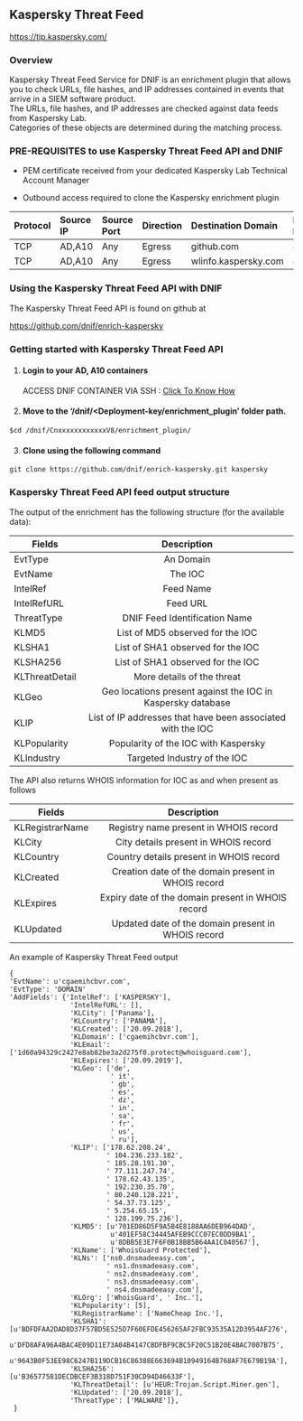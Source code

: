 ## Kaspersky Threat Feed   
  https://tip.kaspersky.com/

### Overview
Kaspersky Threat Feed Service for DNIF is an enrichment plugin that allows you to check URLs, file hashes, and IP addresses contained in events that arrive in a SIEM software product.   
The URLs, file hashes, and IP addresses are checked against data feeds from Kaspersky Lab.  
Categories of these objects are determined during the matching process.

### PRE-REQUISITES to use  Kaspersky Threat Feed API and DNIF  

- PEM certificate received from your dedicated Kaspersky Lab Technical Account Manager

- Outbound access required to clone the Kaspersky enrichment plugin 

| Protocol   | Source IP  | Source Port  | Direction	 | Destination Domain | Destination Port  |  
|:------------- |:-------------|:-------------|:-------------|:-------------|:-------------|  
| TCP | AD,A10 | Any | Egress	| github.com | 443 |
| TCP | AD,A10 | Any | Egress	| wlinfo.kaspersky.com | 443 |   

   

### Using the Kaspersky Threat Feed API with DNIF
 The  Kaspersky Threat Feed API is found on github at

https://github.com/dnif/enrich-kaspersky

### Getting started with Kaspersky Threat Feed  API

1. ####    Login to your AD, A10 containers  
   ACCESS DNIF CONTAINER VIA SSH : [Click To Know How](https://dnif.it/docs/guides/tutorials/access-dnif-container-via-ssh.html)
2. ####    Move to the ‘/dnif/<Deployment-key/enrichment_plugin’ folder path.
```
$cd /dnif/CnxxxxxxxxxxxxV8/enrichment_plugin/
```
3. ####   Clone using the following command  
```  
git clone https://github.com/dnif/enrich-kaspersky.git kaspersky
```
### Kaspersky Threat Feed API feed output structure
The output of the enrichment has the following structure (for the available data):

  | Fields        | Description  |
| ------------- |:-------------:|
| EvtType      | An Domain |
| EvtName      | The IOC      |
| IntelRef | Feed Name      |
| IntelRefURL | Feed URL    |
| ThreatType | DNIF Feed Identification Name |      
| KLMD5 | List of MD5 observed for the IOC  |
| KLSHA1  | List of SHA1 observed for the IOC  |
| KLSHA256  | List of SHA1 observed for the IOC  |
| KLThreatDetail  | More details of the threat  |
| KLGeo  | Geo locations present against the IOC in Kaspersky database  |
| KLIP  | List of IP addresses that have been associated with the IOC  |
| KLPopularity  | Popularity of the IOC with Kaspersky |
| KLIndustry  | Targeted Industry of the IOC |

The API also returns WHOIS information for IOC as and when present as follows  
  
  | Fields        | Description  |  
| ------------- |:-------------:|  
| KLRegistrarName  | Registry name present in WHOIS record | 
| KLCity  | City details present in WHOIS record |
| KLCountry  | Country details present in WHOIS record |
| KLCreated  | Creation date of the domain present in WHOIS record |
| KLExpires | Expiry date of the domain present in WHOIS record |
| KLUpdated  | Updated date of the domain present in WHOIS record |  

An example of Kaspersky Threat Feed output
```
{
'EvtName': u'cgaemihcbvr.com',
'EvtType': 'DOMAIN'
'AddFields': {'IntelRef': ['KASPERSKY'],
               'IntelRefURL': [],
               'KLCity': ['Panama'],
               'KLCountry': ['PANAMA'],
               'KLCreated': ['20.09.2018'],
               'KLDomain': ['cgaemihcbvr.com'],
               'KLEmail': ['1d60a94329c2427e8ab82be3a2d275f0.protect@whoisguard.com'],
               'KLExpires': ['20.09.2019'],
               'KLGeo': ['de',
                         ' it',
                         ' gb',
                         ' es',
                         ' dz',
                         ' in',
                         ' sa',
                         ' fr',
                         ' us',
                         ' ru'],
               'KLIP': ['178.62.208.24',
                        ' 104.236.233.182',
                        ' 185.28.191.30',
                        ' 77.111.247.74',
                        ' 178.62.43.135',
                        ' 192.230.35.70',
                        ' 80.240.128.221',
                        ' 54.37.73.125',
                        ' 5.254.65.15',
                        ' 128.199.75.236'],
               'KLMD5': [u'701ED86D5F9A5B4E8188AA6DEB964DAD',
                         u'401EF58C34445AFEB9CCC07EC0DD9BA1',
                         u'8DBB5E3E7F6F0B18BB5B64AA1C040567'],
               'KLName': ['WhoisGuard Protected'],
               'KLNs': ['ns0.dnsmadeeasy.com',
                        ' ns1.dnsmadeeasy.com',
                        ' ns2.dnsmadeeasy.com',
                        ' ns3.dnsmadeeasy.com',
                        ' ns4.dnsmadeeasy.com'],
               'KLOrg': ['WhoisGuard', ' Inc.'],
               'KLPopularity': [5],
               'KLRegistrarName': ['NameCheap Inc.'],
               'KLSHA1': [u'BDFDFAA2DAD8D37F57BD5E525D7F60EFDE456265AF2FBC93535A12D3954AF276',
                          u'DFD8AFA96A4BAC4E09D11E73A04B4147CBDFBF9CBC5F20C51B20E4BAC7007B75',
                          u'9643B0F53EE98C6247B119DCB16C86388E663694B10949164B768AF7E679B19A'],
               'KLSHA256': [u'B36577581DECDBCEF3B318D751F30CD94D46633F'],
               'KLThreatDetail': [u'HEUR:Trojan.Script.Miner.gen'],
               'KLUpdated': ['20.09.2018'],
               'ThreatType': ['MALWARE']},
 }
```
